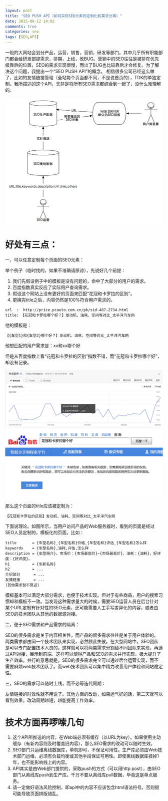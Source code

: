 ```yaml
---
layout: post
title: "SEO PUSH API（如何实现SEO元素的定制化和需求分离）"
date: 2015-08-12 14:02
comments: true
categories: seo
tags: [SEO,API]
---
```



一般的大网站会划分产品，运营，销售，营销，研发等部门。其中几乎所有职能部门都会给研发部提需求，排期，上线，改BUG。营销中的SEO往往是被排在优先级靠后的位置，SEO的需求实现很慢，而出了BUG也比较靠后才会修复。为了解决这个问题，我提出一个“SEO PUSH API”的概念。
相信很多公司已经这么做了，比如的友情链接管理（全站每个页面都不同，不是说首页的），TDK的单独定制。我所描述的这个API，无非是将所有SEO需求都综合到一起了，没什么难理解的。

![SEO PUSH API](/images/seo_api.png)

好处有三点：
==========

一，可以任意定制每个页面的SEO元素：

举个例子（临时找的，如果不准确请原谅），先说好几个前提：

1. 我们先假设例子中的模板是没有问题的，命中了大部分的用户的需求。
1. 百度指数真实反应了实际用户查询需求。
1. 假设这个网站上没有更好的页面来匹配“花冠和卡罗拉的区别”。
1. 更换完title之后，内容仍然是100%符合用户需求的。

```
url  :  http://price.pcauto.com.cn/pk/sid-487-2734.html
title: 【花冠和卡罗拉哪个好？】发动机、油耗、空间等对比_太平洋汽车网
```

他的模板是：

```
【{车型1}和{车型2}哪个好？】发动机、油耗、空间等对比_太平洋汽车网
```

他想匹配的用户需求是：xx和xx哪个好

但是从百度指数上看“花冠和卡罗拉的区别”指数不错，而“花冠和卡罗拉哪个好”，却没有记录。

![“花冠和卡罗拉的区别”的百度指数](/images/car_title_baidu_query.jpg)
![“花冠和卡罗拉哪个好”的百度指数](/images/car_title_baidu_query2.png)

那么这个页面的title应该被定制为：

```
【花冠和卡罗拉的区别】发动机、油耗、空间等对比_太平洋汽车网
```

下面说理论。如图所示，当用户访问产品的Web服务器时，看到的页面是经过SEO人员定制的，模板化的页面。比如：

```
title       = {车型名称}_{车型名称}价格_{车型名称}评估_{车型名称}怎么样
keywords    = {车型名称},油耗,评估,怎么样
description = {车型简介}。市场价：{市场最低价}~{市场最高价}，油耗：{油耗}，好评度：{好评度}。
h1          = {车新名称}
h2          = ...
介绍部分      = ...
友情链接      = ...
(其他需求暂不赘述)
```
模板基本可以满足大部分需求，也便于技术实现。但对于有些商品，用户的搜索习惯却和模板不一致。当发现这种需求量大的时候，需要SEO运营人员在后台针对某个URL定制有针对性的SEO元素，还可能需要人工手写差异化的内容，或者由SEO的技术团队从其他的数据源对接。



二，便于SEO需求和产品需求的隔离：

SEO的很多需求是关于内容相关性，而产品的很多需求往往是关于用户体验的。两类需求都由同一个技术团队来实现，必然顾此失彼。在大型网站中，SEO团队是可以专门配置技术人员的。这样就可以将两类需求分割给不同团队来实现，再通过API对接，展示到前端。这样可以使得产品和SEO的需求并行实现，极大提升了生产效率。并行的意思就是，SEO的很多需求完全可以通过后台运营实现，而不需要麻烦web技术团队了。而web技术团队可以集中精力改善用户体验和网站稳定性。

三，SEO的需求可以随时上线，而不必等迭代周期：

友情链接的时效性就不用说了。其他方面的改动，如果运气好的话，第二天就可以看到效果。改动周期越短，越能提高工作效率。


技术方面再啰嗦几句
==========
1. 这个API所推送的内容，在Web端必须有缓存（以URL为key）。如果使用主动缓存（有新内容则及时覆盖旧内容），那么SEO需求的改动可以随时生效。
2. SEO部门只运维离线数据库，单机即可，不保证可用性。生产库必须由Web技术部门运维，必须有负载均衡或其他手段保证可用性。即使离线数据库挂掉1年，也不能影响线上的内容。
3. API其实是由Web部门提供的，采取push的方式（可以用http post），由SEO部门从离线库push到生产库。千万不要从离线库pull数据，毕竟这是单点服务。
4. 请一定做好语法风险控制，即api中的内容不应该包含html语法符号。否则很可能导致页面排版错乱。